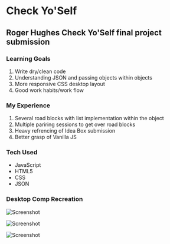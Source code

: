 # Check Yo'Self 
## Roger Hughes Check Yo'Self final project submission 

### Learning Goals
1. Write dry/clean code
2. Understanding JSON and passing objects within objects
3. More responsive CSS desktop layout
4. Good work habits/work flow

### My Experience
1. Several road blocks with list implementation within the object
2. Multiple pariring sessions to get over road blocks
3. Heavy refrencing of Idea Box submission
4. Better grasp of Vanilla JS

### Tech Used
- JavaScript
- HTML5
- CSS
- JSON

### Desktop Comp Recreation
![Screenshot](images/Comp-1)

![Screenshot](images/Comp-2)

![Screenshot](images/Comp-3)
